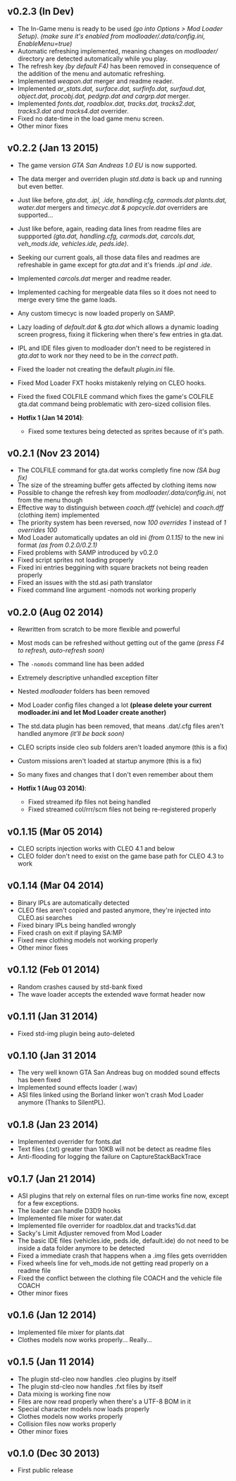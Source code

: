 v0.2.3 (In Dev)
------------------------
 * The In-Game menu is ready to be used _(go into Options > Mod Loader Setup)_. _(make sure it's enabled from *modloader/.data/config.ini*, EnableMenu=true)_
 * Automatic refreshing implemented, meaning changes on *modloader/* directory are detected automatically while you play.
 * The refresh key _(by default F4)_ has been removed in consequence of the addition of the menu and automatic refreshing.
 * Implemented *weapon.dat* merger and readme reader.
 * Implemented *ar_stats.dat, surface.dat, surfinfo.dat, surfaud.dat, object.dat, procobj.dat, pedgrp.dat and cargrp.dat* merger.
 * Implemented *fonts.dat, roadblox.dat, tracks.dat, tracks2.dat, tracks3.dat and tracks4.dat* overrider.
 * Fixed no date-time in the load game menu screen.
 * Other minor fixes

v0.2.2 (Jan 13 2015)
------------------------
 * The game version *GTA San Andreas 1.0 EU* is now supported.
 * The data merger and overriden plugin *std.data* is back up and running but even better.
 * Just like before, *gta.dat, .ipl, .ide, handling.cfg, carmods.dat plants.dat, water.dat* mergers and *timecyc.dat & popcycle.dat* overriders are supported...
 * Just like before, again, reading data lines from readme files are suppported *(gta.dat, handling.cfg, carmods.dat, carcols.dat, veh_mods.ide, vehicles.ide, peds.ide)*.
 * Seeking our current goals, all those data files and readmes are refreshable in game except for *gta.dat* and it's friends *.ipl and .ide*.
 * Implemented *carcols.dat* merger and readme reader.
 * Implemented caching for mergeable data files so it does not need to merge every time the game loads.
 * Any custom timecyc is now loaded properly on SAMP.
 * Lazy loading of *default.dat* & *gta.dat* which allows a dynamic loading screen progress, fixing it flickering when there's few entries in gta.dat.
 * IPL and IDE files given to modloader don't need to be registered in *gta.dat* to work nor they need to be in the *correct path*.
 * Fixed the loader not creating the default *plugin.ini* file.
 * Fixed Mod Loader FXT hooks mistakenly relying on CLEO hooks.
 * Fixed the fixed COLFILE command which fixes the game's COLFILE gta.dat command being problematic with zero-sized collision files.

 * __Hotfix 1 (Jan 14 2014)__:
    + Fixed some textures being detected as sprites because of it's path.

v0.2.1 (Nov 23 2014)
------------------------
 * The COLFILE command for gta.dat works completly fine now *(SA bug fix)*
 * The size of the streaming buffer gets affected by clothing items now
 * Possible to change the refresh key from *modloader/.data/config.ini*, not from the menu though
 * Effective way to distinguish between *coach.dff* (vehicle) and *coach.dff* (clothing item) implemented
 * The priority system has been reversed, now *100 overrides 1* instead of *1 overrides 100*
 * Mod Loader automatically updates an old ini *(from 0.1.15)* to the new ini format *(as from 0.2.0/0.2.1)*
 * Fixed problems with SAMP introduced by v0.2.0
 * Fixed script sprites not loading properly
 * Fixed ini entries beggining with square brackets not being readen properly
 * Fixed an issues with the std.asi path translator
 * Fixed command line argument -nomods not working properly
 
v0.2.0 (Aug 02 2014)
------------------------
 * Rewritten from scratch to be more flexible and powerful
 * Most mods can be refreshed without getting out of the game _(press F4 to refresh, auto-refresh soon)_
 * The `-nomods` command line has been added
 * Extremely descriptive unhandled exception filter
 * Nested *modloader* folders has been removed
 * Mod Loader config files changed a lot **(please delete your current modloader.ini and let Mod Loader create another)**
 * The std.data plugin has been removed, that means .dat/.cfg files aren't handled anymore _(it'll be back soon)_
 * CLEO scripts inside cleo sub folders aren't loaded anymore (this is a fix)
 * Custom missions aren't loaded at startup anymore (this is a fix)
 * So many fixes and changes that I don't even remember about them
 
 * __Hotfix 1 (Aug 03 2014)__:
    + Fixed streamed ifp files not being handled
    + Fixed streamed col/rrr/scm files not being re-registered properly
 
v0.1.15 (Mar 05 2014)
------------------------
 * CLEO scripts injection works with CLEO 4.1 and below
 * CLEO folder don't need to exist on the game base path for CLEO 4.3 to work

v0.1.14 (Mar 04 2014)
------------------------
 * Binary IPLs are automatically detected
 * CLEO files aren't copied and pasted anymore, they're injected into CLEO.asi searches
 * Fixed binary IPLs being handled wrongly
 * Fixed crash on exit if playing SA:MP
 * Fixed new clothing models not working properly
 * Other minor fixes

v0.1.12 (Feb 01 2014)
------------------------
 * Random crashes caused by std-bank fixed
 * The wave loader accepts the extended wave format header now

v0.1.11 (Jan 31 2014)
------------------------
 * Fixed std-img plugin being auto-deleted

v0.1.10 (Jan 31 2014
------------------------
 * The very well known GTA San Andreas bug on modded sound effects has been fixed
 * Implemented sound effects loader (.wav)
 * ASI files linked using the Borland linker won't crash Mod Loader anymore (Thanks to SilentPL).

v0.1.8 (Jan 23 2014)
------------------------
 * Implemented overrider for fonts.dat
 * Text files (.txt) greater than 10KB will not be detect as readme files
 * Anti-flooding for logging the failure on CaptureStackBackTrace

v0.1.7 (Jan 21 2014)
------------------------
 * ASI plugins that rely on external files on run-time works fine now, except for a few exceptions.
 * The loader can handle D3D9 hooks
 * Implemented file mixer for water.dat
 * Implemented file overrider for roadblox.dat and tracks%d.dat
 * Sacky's Limit Adjuster removed from Mod Loader
 * The basic IDE files (vehicles.ide, peds.ide, default.ide) do not need to be inside a data folder anymore to be detected
 * Fixed a immediate crash that happens when a .img files gets overridden
 * Fixed wheels line for veh_mods.ide not getting read properly on a readme file
 * Fixed the conflict between the clothing file COACH and the vehicle file COACH
 * Other minor fixes

v0.1.6 (Jan 12 2014)
------------------------
 * Implemented file mixer for plants.dat
 * Clothes models now works properly... Really...

v0.1.5 (Jan 11 2014)
------------------------
 * The plugin std-cleo now handles .cleo plugins by itself
 * The plugin std-cleo now handles .fxt files by itself
 * Data mixing is working fine now
 * Files are now read properly when there's a UTF-8 BOM in it
 * Special character models now loads properly
 * Clothes models now works properly
 * Collision files now works properly
 * Other minor fixes

v0.1.0 (Dec 30 2013)
------------------------
 * First public release

